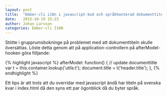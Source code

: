```yaml
---
layout: post
title:  "Ember-cli i18n i javascript-kod och språkhanterad dokumenttitel"
date:   2015-10-19 15:23
author: Johan Larsson
categories: Ember-cli I18N 
---
```


Stötte i grupprumsbokninge på problemet med att dokumenttiteln skulle översättas. Löste detta genom att på application-controllern på afterModel-hooken göra följande: 


{% highlight javascript %}
	afterModel: function() {
		// update documenttitle 
		var t = this.container.lookup('utils:t');
		document.title = t('header.title'); 
	},
{% endhighlight %}

Ett tips är att trots att du overridar med javascript ändå har titeln på svenska kvar i index.html då den syns ett par ögonblick då du byter språk. 


